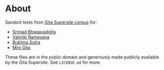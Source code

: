 # About
Sanskrit texts from [Gita Supersite corpus](http://www.gitasupersite.iitk.ac.in/) for:
 - <a href="http://www.gitasupersite.iitk.ac.in/srimad?language=dv&field_chapter_value=1&field_nsutra_value=1">Srimad Bhagavadgita</a>
 - <a href="http://www.valmiki.iitk.ac.in/">Valmiki Ramayana</a>
 - <a href="http://www.gitasupersite.iitk.ac.in/bs_home">Brahma Sutra</a>
 - <a href="http://www.gitasupersite.iitk.ac.in/minigita/texts">Mini Gita</a>

These files are in the public domain and generously made publicly available by the Gita Supersite. See `LICENSE.md` for more.
